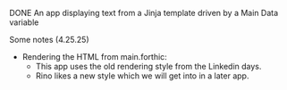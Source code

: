 DONE
An app displaying text from a Jinja template driven by a Main Data variable

Some notes (4.25.25)
- Rendering the HTML from main.forthic: 
  - This app uses the old rendering style from the Linkedin days.
  - Rino likes a new style which we will get into in a later app.



